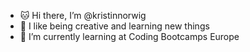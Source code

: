 - 🐱 Hi there, I’m @kristinnorwig
- 👀 I like being creative and learning new things
- 🌱 I’m currently learning at Coding Bootcamps Europe


